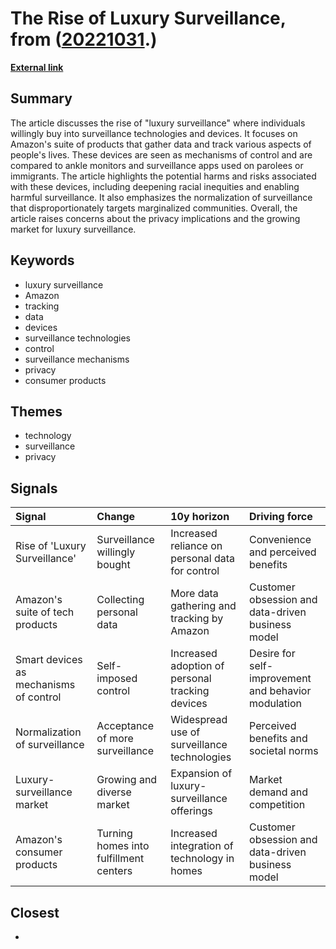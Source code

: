# __The Rise of Luxury Surveillance__, from ([20221031](https://kghosh.substack.com/p/20221031).)

__[External link](https://www.theatlantic.com/technology/archive/2022/10/amazon-tracking-devices-surveillance-state/671772/)__



## Summary

The article discusses the rise of "luxury surveillance" where individuals willingly buy into surveillance technologies and devices. It focuses on Amazon's suite of products that gather data and track various aspects of people's lives. These devices are seen as mechanisms of control and are compared to ankle monitors and surveillance apps used on parolees or immigrants. The article highlights the potential harms and risks associated with these devices, including deepening racial inequities and enabling harmful surveillance. It also emphasizes the normalization of surveillance that disproportionately targets marginalized communities. Overall, the article raises concerns about the privacy implications and the growing market for luxury surveillance.

## Keywords

* luxury surveillance
* Amazon
* tracking
* data
* devices
* surveillance technologies
* control
* surveillance mechanisms
* privacy
* consumer products

## Themes

* technology
* surveillance
* privacy

## Signals

| Signal                                 | Change                                 | 10y horizon                                     | Driving force                                       |
|:---------------------------------------|:---------------------------------------|:------------------------------------------------|:----------------------------------------------------|
| Rise of 'Luxury Surveillance'          | Surveillance willingly bought          | Increased reliance on personal data for control | Convenience and perceived benefits                  |
| Amazon's suite of tech products        | Collecting personal data               | More data gathering and tracking by Amazon      | Customer obsession and data-driven business model   |
| Smart devices as mechanisms of control | Self-imposed control                   | Increased adoption of personal tracking devices | Desire for self-improvement and behavior modulation |
| Normalization of surveillance          | Acceptance of more surveillance        | Widespread use of surveillance technologies     | Perceived benefits and societal norms               |
| Luxury-surveillance market             | Growing and diverse market             | Expansion of luxury-surveillance offerings      | Market demand and competition                       |
| Amazon's consumer products             | Turning homes into fulfillment centers | Increased integration of technology in homes    | Customer obsession and data-driven business model   |

## Closest

* 